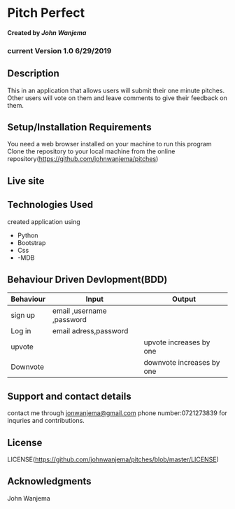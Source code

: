 # Pitch Perfect

#### Created by _John Wanjema_

### current Version 1.0 6/29/2019

## Description

This in an application that allows users will submit their one minute pitches. Other users will vote on them and leave comments to give their feedback on them.

## Setup/Installation Requirements

You need a web browser installed on your machine to run this program
Clone the repository to your local machine from the online repository(https://github.com/johnwanjema/pitches)

## Live site

## Technologies Used

created application using

- Python
- Bootstrap
- Css
- -MDB

## Behaviour Driven Devlopment(BDD)

| Behaviour | Input                     | Output                    |
| --------- | ------------------------- | ------------------------- |
| sign up   | email ,username ,password |                           |
| Log in    | email adress,password     |                           |
| upvote    |                           | upvote increases by one   |
| Downvote  |                           | downvote increases by one |

## Support and contact details

contact me through jonwanjema@gmail.com
phone number:0721273839 for inquries and contributions.

## License

LICENSE(https://github.com/johnwanjema/pitches/blob/master/LICENSE)

## Acknowledgments

John Wanjema
